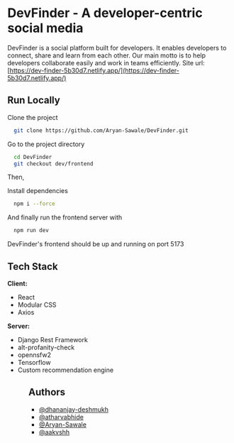 # DevFinder - A developer-centric social media

DevFinder is a social platform built for developers. It enables developers to connect, share and learn from each other. Our main motto is to help developers collaborate easily and work in teams efficiently.
Site url: [https://dev-finder-5b30d7.netlify.app/](https://dev-finder-5b30d7.netlify.app/)

## Run Locally

Clone the project

```bash
  git clone https://github.com/Aryan-Sawale/DevFinder.git
```

Go to the project directory

```bash
  cd DevFinder
  git checkout dev/frontend
```

Then,

Install dependencies

```bash
  npm i --force
```

And finally run the frontend server with

```bash
  npm run dev
```

DevFinder's frontend should be up and running on port 5173

## Tech Stack

**Client:**

<ul>
<li>React </li>
<li>Modular CSS</li>
<li>Axios</li>
</ul>

**Server:**

<ul>
<li>Django Rest Framework </li>
<li>alt-profanity-check</li>
<li>opennsfw2 </li>
<li>Tensorflow </li>
<li>Custom recommendation engine</li>
<ul>

## Authors

- [@dhananjay-deshmukh](https://www.github.com/dhananjay-deshmukh)
- [@atharvabhide](https://www.github.com/atharvabhide)
- [@Aryan-Sawale](https://www.github.com/Aryan-Sawale)
- [@aakvshh](https://github.com/aakvshh)
